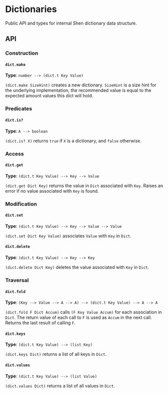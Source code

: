 # Dictionaries

Public API and types for internal Shen dictionary data structure.

## API

### Construction

#### `dict.make`

**Type**: `number --> (dict.t Key Value)`

`(dict.make SizeHint)` creates a new dictionary. `SizeHint` is a size hint for the underlying implementation, the recommended value is equal to the expected amount values this dict will hold.

### Predicates

#### `dict.is?`

**Type**: `A --> boolean`

`(dict.is? X)` returns `true` if `X` is a dictionary, and `false` otherwise.

### Access

#### `dict.get`

**Type**: `(dict.t Key Value) --> Key --> Value`

`(dict.get Dict Key)` returns the value in `Dict` associated with `Key`. Raises an error if no value associated with `Key` is found.

### Modification

#### `dict.set`

**Type**: `(dict.t Key Value) --> Key --> Value --> Value`

`(dict.set Dict Key Value)` associates `Value` with `Key` in `Dict`.

#### `dict.delete`

**Type**: `(dict.t Key Value) --> Key --> Key`

`(dict.delete Dict Key)` deletes the value associated with `Key` in `Dict`.

### Traversal

#### `dict.fold`

**Type**: `(Key --> Value --> A --> A) --> (dict.t Key Value) --> A --> A`

`(dict.fold F Dict Accum)` calls `(F Key Value Accum)` for each association in `Dict`. The return value of each call to `F` is used as `Accum` in the next call. Returns the last result of calling `F`.

#### `dict.keys`

**Type**: `(dict.t Key Value) --> (list Key)`

`(dict.keys Dict)` returns a list of all keys in `Dict`.

#### `dict.values`

**Type**: `(dict.t Key Value) --> (list Value)`

`(dict.values Dict)` returns a list of all values in `Dict`.

